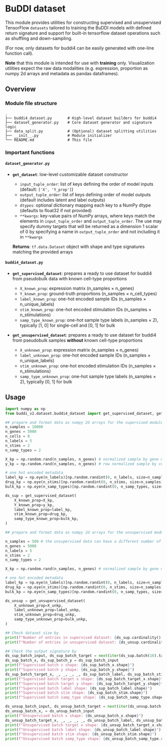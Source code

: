 # BuDDI dataset

This module provides utilities for constructing supervised and unsupervised TensorFlow `datasets` tailored to training the BuDDI models with defined return signature and support for built-in tensorflow dataset operations such as shuffling and down-sampling.

(For now, only datasets for buddi4 can be easily generated with one-line function call).

**Note** that this module is intended for use with **training** only. Visualization utilities expect the raw data modalities (e.g. expression, proportion as numpy 2d arrays and metadata as pandas dataframes).

## Overview

### Module file structure
```
.
├── buddi4_dataset.py       # High-level dataset builders for buddi4
├── dataset_generator.py    # Core dataset generator and signature logic
├── data_split.py           # (Optional) dataset splitting utilities
├── __init__.py             # Module initializer
└── README.md               # This file
```

### Important functions

#### `dataset_generator.py`
- **`get_dataset`**: low-level customizable dataset constructor
    - `input_tuple_order`: list of keys defining the order of model inputs (default: `['X', 'Y_prop']`)
    - `output_tuple_order`: list of keys defining order of model outputs (default includes latent and label outputs)
    - `dtypes`: optional dictionary mapping each key to a NumPy dtype (defaults to float32 if not provided)
    - `**kwargs`: key-value pairs of NumPy arrays, where keys match the elements in `input_tuple_order` and `output_tuple_order`. The use may specify dummy targets that will be returned as a dimension 1 scalar of 0 by specifying a name in `output_tuple_order` and not including it in `**kwargs`

    **Returns**: `tf.data.Dataset` object with shape and type signatures matching the provided arrays


#### `buddi4_dataset.py`
- **`get_supervised_dataset`**: prepares a ready to use dataset for buddi4 from pseudobulk data with known cell-type proportions
    - `X_known_prop`: expression matrix (n_samples × n_genes)
    - `Y_known_prop`: ground-truth proportions (n_samples × n_cell_types)
    - `label_known_prop`: one-hot encoded sample IDs (n_samples × n_unique_labels)
    - `stim_known_prop`: one-hot encoded stimulation IDs (n_samples × n_stimulations)
    - `samp_type_known_prop`: one-hot sample type labels (n_samples × 2), typically [1, 0] for single-cell and [0, 1] for bulk

- **`get_unsupervised_dataset`**: prepares a ready to use dataset for buddi4 from pseudobulk samples **without** known cell-type proportions
    - `X_unknown_prop`: expression matrix (n_samples × n_genes)
    - `label_unknown_prop`: one-hot encoded sample IDs (n_samples × n_unique_labels)
    - `stim_unknown_prop`: one-hot encoded stimulation IDs (n_samples × n_stimulations)
    - `samp_type_unknown_prop`: one-hot sample type labels (n_samples × 2), typically [0, 1] for bulk

## Usage
```python
import numpy as np
from buddi_v2.dataset.buddi4_dataset import get_supervised_dataset, get_unsupervised_dataset

## prepare and format data as numpy 2d arrays for the supervised module
n_samples = 10000
n_genes = 5000
n_cells = 8
n_labels = 5
n_stims = 2
n_samp_types = 2

X_kp = np.random.rand(n_samples, n_genes) # normalized sample by gene matrix
y_kp = np.random.rand(n_samples, n_genes) # row normalized sample by cell type proportion

# one hot encoded metadata
label_kp = np.eye(n_labels)[np.random.randint(0, n_labels, size=n_samples)]
drug_kp = np.eye(n_stims)[np.random.randint(0, n_stims, size=n_samples)]
bulk_kp = np.eye(n_samp_types)[np.random.randint(0, n_samp_types, size=n_samples)]

ds_sup = get_supervised_dataset(
    X_known_prop=X_kp,
    Y_known_prop=y_kp,
    label_known_prop=label_kp,
    stim_known_prop=drug_kp,
    samp_type_known_prop=bulk_kp,
)

## prepare and format data as numpy 2d arrays for the unsupervised module

n_samples = 500 # the unsupervised data can have a different number of samples
n_genes = 5000
n_labels = 5
n_stims = 2
n_samp_types = 2

X_kp = np.random.rand(n_samples, n_genes) # normalized sample by gene matrix

# one hot encoded metadata
label_kp = np.eye(n_labels)[np.random.randint(0, n_labels, size=n_samples)]
drug_kp = np.eye(n_stims)[np.random.randint(0, n_stims, size=n_samples)]
bulk_kp = np.eye(n_samp_types)[np.random.randint(0, n_samp_types, size=n_samples)]

ds_unsup = get_unsupervised_dataset(
    X_unknown_prop=X_unkp,
    label_unknown_prop=label_unkp,
    stim_unknown_prop=drug_unkp,
    samp_type_unknown_prop=bulk_unkp,
)

## Check dataset size by
print(f"Number of entries in supervised dataset: {ds_sup.cardinality().numpy()}")
print(f"Number of entries in unsupervised dataset: {ds_unsup.cardinality().numpy()}")

## Check the output signature by
ds_sup_batch_input, ds_sup_batch_target = next(iter(ds_sup.batch(16).take(1)))
ds_sup_batch_x, ds_sup_batch_y = ds_sup_batch_input
print(f"Supervised batch x shape: {ds_sup_batch_x.shape}")
print(f"Supervised batch y shape: {ds_sup_batch_y.shape}")
ds_sup_batch_target_x, _, _, _, _, ds_sup_batch_label, ds_sup_batch_stim, ds_sup_batch_samp_type, ds_sup_batch_target_y = ds_sup_batch_target
print(f"Supervised batch target x shape: {ds_sup_batch_target_x.shape}")
print(f"Supervised batch target y shape: {ds_sup_batch_target_y.shape}")
print(f"Supervised batch label shape: {ds_sup_batch_label.shape}")
print(f"Supervised batch stim shape: {ds_sup_batch_stim.shape}")
print(f"Supervised batch samp_type shape: {ds_sup_batch_samp_type.shape}")

ds_unsup_batch_input, ds_unsup_batch_target = next(iter(ds_unsup.batch(16).take(1)))
ds_unsup_batch_x, = ds_unsup_batch_input
print(f"Unsupervised batch x shape: {ds_unsup_batch_x.shape}")
ds_unsup_batch_target_x, _, _, _, _, ds_unsup_batch_label, ds_unsup_batch_stim, ds_unsup_batch_samp_type, _ = ds_unsup_batch_target
print(f"Unsupervised batch target x shape: {ds_unsup_batch_target_x.shape}")
print(f"Unsupervised batch label shape: {ds_unsup_batch_label.shape}")
print(f"Unsupervised batch stim shape: {ds_unsup_batch_stim.shape}")
print(f"Unsupervised batch samp_type shape: {ds_unsup_batch_samp_type.shape}")
```